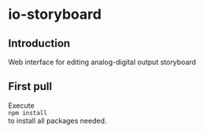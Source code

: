 # io-storyboard
## Introduction
Web interface for editing analog-digital output storyboard

## First pull
Execute<br>
`npm install`<br>
to install all packages needed.

